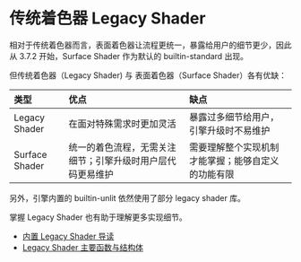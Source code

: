 # 传统着色器 Legacy Shader

相对于传统着色器而言，表面着色器让流程更统一，暴露给用户的细节更少，因此从 3.7.2 开始，Surface Shader 作为默认的 builtin-standard 出现。

但传统着色器（Legacy Shader) 与 表面着色器（Surface Shader）各有优缺：

| 类型 | 优点 | 缺点 |
| :------- | :--- | :--- |
| Legacy Shader | 在面对特殊需求时更加灵活 | 暴露过多细节给用户，引擎升级时不易维护 |
| Surface Shader | 统一的着色流程，无需关注细节；引擎升级时用户层代码更易维护 | 需要理解整个实现机制才能掌握；能够自定义的功能有限 |

另外，引擎内置的 builtin-unlit 依然使用了部分 legacy shader 库。

掌握 Legacy Shader 也有助于理解更多实现细节。

- [内置 Legacy Shader 导读](./legacy-shader-builtins.md)
- [Legacy Shader 主要函数与结构体](./legacy-shader-func-struct.md)
